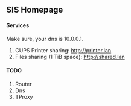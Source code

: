 ## SIS Homepage

#### Services
Make sure, your dns is 10.0.0.1.
1. CUPS Printer sharing: http://printer.lan      
2. Files sharing (1 TiB space): http://shared.lan           

#### TODO
1. Router
2. Dns
3. TProxy
